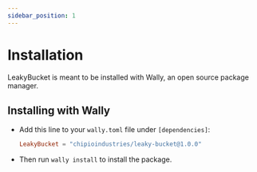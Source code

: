 ```yaml
---
sidebar_position: 1
---
```


# Installation

LeakyBucket is meant to be installed with Wally, an open source package manager.

## Installing with Wally

* Add this line to your `wally.toml` file under `[dependencies]`:

	```toml
	LeakyBucket = "chipioindustries/leaky-bucket@1.0.0"
	```

* Then run `wally install` to install the package.
